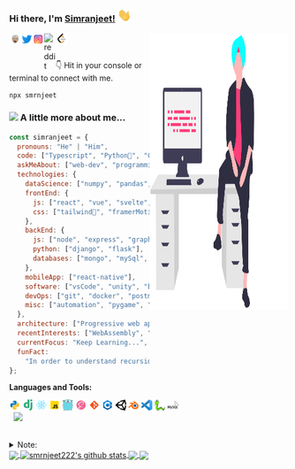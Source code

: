 ### Hi there, I'm [Simranjeet!](https://smrnjeet222.github.io/) <img src="https://raw.githubusercontent.com/ABSphreak/ABSphreak/master/gifs/Hi.gif" width="25px" />

<img align="right" width="250px" height="500px" src="https://raw.githubusercontent.com/smrnjeet222/smrnjeet222/master/assets/me.svg">

<a href="https://smrnjeet222.github.io/">
  <img align="left" alt="website" width="21px" src="https://raw.githubusercontent.com/smrnjeet222/smrnjeet222/master/assets/logo.png" />
</a>
<a href="https://twitter.com/smrnjeet222">
  <img align="left" alt="Twitter" width="21px" src="https://raw.githubusercontent.com/smrnjeet222/smrnjeet222/master/assets/twitter.png" />
</a>
<a href="https://www.instagram.com/smrnjeet_22/">
  <img align="left" alt="itch.io" width="21px" src="https://raw.githubusercontent.com/smrnjeet222/smrnjeet222/master/assets/instagram.png" />
</a>
<a href="https://www.reddit.com/user/smrnjeet_22">
  <img align="left" alt="reddit" width="21px" src="https://www.flaticon.com/svg/static/icons/svg/2111/2111589.svg" />
</a>
<a href="https://leetcode.com/smrnjeet222/">
  <img align="left" alt="leetCode" width="21px" src="https://raw.githubusercontent.com/smrnjeet222/smrnjeet222/master/assets/leetcode.png" />
</a>
<br />
<br />

👇 Hit in your console or terminal to connect with me.

```bash
npx smrnjeet
```


### <img src="https://media.giphy.com/media/VgCDAzcKvsR6OM0uWg/giphy.gif" width="50"> A little more about me...
```javascript
const simranjeet = {
  pronouns: "He" | "Him",
  code: ["Typescript", "Python🐍", "C/C++"],
  askMeAbout: ["web-dev", "programming", "tech", "hardware👨‍💻", "games🎮"],
  technologies: {
    dataScience: ["numpy", "pandas", "sciKit-learn", "matplotlib", "scrapy"],
    frontEnd: {
      js: ["react", "vue", "svelte", "nextjs🖤", "redux", "three.js", "greensock"],
      css: ["tailwind💚", "framerMotion", "materialUI"],
    },
    backEnd: {
      js: ["node", "express", "graphQL", "socket.io"],
      python: ["django", "flask"],
      databases: ["mongo", "mySql", "fauna", "redis"],
    },
    mobileApp: ["react-native"],
    software: ["vsCode", "unity", "blender", "photoshop"],
    devOps: ["git", "docker", "postman", "webpack", "jest"],
    misc: ["automation", "pygame", "firebase", "web-scraping", "open-cv"],
  },
  architecture: ["Progressive web applications", "Microservices", "SSR + SSG"],
  recentInterests: ["WebAssembly", "Rust"],
  currentFocus: "Keep Learning...",
  funFact:
    "In order to understand recursion, one must first understand recursion",
};
```

**Languages and Tools:**

<code><img height="20px" width="20px"  src="https://raw.githubusercontent.com/smrnjeet222/smrnjeet222/master/assets/python.png" title="Python"></code>
<code><img height="20px" width="20px"  src="https://raw.githubusercontent.com/smrnjeet222/smrnjeet222/master/assets/django.png" title="Django"></code>
<code><img height="20px" width="20px"  src="https://raw.githubusercontent.com/smrnjeet222/smrnjeet222/master/assets/react.png" title="React"></code>
<code><img height="20px" width="20px"  src="https://raw.githubusercontent.com/smrnjeet222/smrnjeet222/master/assets/javascript.png" title="Javascript"></code>
<code><img height="20px" width="20px"  src="https://raw.githubusercontent.com/smrnjeet222/smrnjeet222/master/assets/go.png" title="GoLang"></code>
<code><img height="20px" width="20px"  src="https://raw.githubusercontent.com/smrnjeet222/smrnjeet222/master/assets/sass.png" title="SASS"></code>
<code><img height="20px" width="20px"  src="https://raw.githubusercontent.com/smrnjeet222/smrnjeet222/master/assets/git.png" title="Git"></code>
<code><img height="20px" width="20px"  src="https://raw.githubusercontent.com/smrnjeet222/smrnjeet222/master/assets/cplusplus.png" title="C++"></code>
<code><img height="20px" width="20px"  src="https://raw.githubusercontent.com/smrnjeet222/smrnjeet222/master/assets/unity.svg" title="UnityEngine"></code>
<code><img height="20px" width="20px"  src="https://raw.githubusercontent.com/smrnjeet222/smrnjeet222/master/assets/blender.png" title="Blender"></code>
<code><img height="20px" width="20px"  src="https://raw.githubusercontent.com/smrnjeet222/smrnjeet222/master/assets/vscode.png" title="VsCode"></code>
<code><img height="20px" width="20px"  src="https://raw.githubusercontent.com/smrnjeet222/smrnjeet222/master/assets/pygame.png" title="Pygame"></code>
<code><img height="20px" width="20px"  src="https://raw.githubusercontent.com/smrnjeet222/smrnjeet222/master/assets/mysql.svg" title="Databases">
</code>
&nbsp;&nbsp;![](https://visitor-badge.glitch.me/badge?page_id=smrnjeet222.smrnjeet222)

<br />

<details>
  <summary> Note: </summary>
  <small>Top languages does not indicate my skill level or something like that, it's a github metric of which languages i have the most code on github.</small>
</details>

<a href="https://gitstats.me/smrnjeet222">
  <img align="center" src="https://github-readme-stats.vercel.app/api/top-langs/?username=smrnjeet222&count_private=true&theme=default&title_color=11ab3a&hide=HLSL,html,ASP,c%23" />
</a>
<a href="https://gitstats.me/smrnjeet222">
  <img align="center" src="https://github-readme-stats.vercel.app/api?username=smrnjeet222&show_icons=true&count_private=true&theme=default&title_color=11ab3a&line_height=26" alt="smrnjeet222's github stats" />
</a>

<a href="https://smrnjeet222.github.io/Python_Apps/">
  <img align="center" src="https://github-readme-stats.vercel.app/api/pin/?username=smrnjeet222&repo=Python_Apps&theme=default&title_color=11ab3a" />
</a>    
<a href="https://smrnjeet222.github.io/newslaundry/">
  <img align="center" src="https://github-readme-stats.vercel.app/api/pin/?username=smrnjeet222&repo=newslaundry&theme=default&title_color=11ab3a" />
</a>

<br />
<br />

